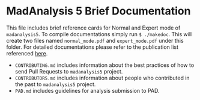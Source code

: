 # MadAnalysis 5 Brief Documentation

This file includes brief reference cards for Normal and Expert mode of `madanalysis5`. To compile documentations simply
run `$ ./makedoc`. This will create two files named `normal_mode.pdf` and `expert_mode.pdf` under this folder. For detailed
documentations please refer to the publication list referenced [here](https://github.com/MadAnalysis/madanalysis5#credits).

- `CONTRIBUTING.md` includes information about the best practices of how to send Pull Requests to `madanalysis5` project.
- `CONTRIBUTORS.md` includes information about people who contributed in the past to `madanalysis5` project.
- `PAD.md` includes guidelines for analysis submission to PAD.